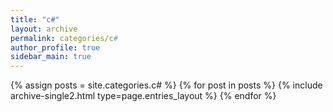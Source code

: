 ```yaml
---
title: "c#"
layout: archive
permalink: categories/c#
author_profile: true
sidebar_main: true
---
```



{% assign posts = site.categories.c# %}
{% for post in posts %} {% include archive-single2.html type=page.entries_layout %} {% endfor %}